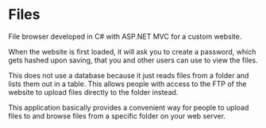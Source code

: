 Files
=====

File browser developed in C# with ASP.NET MVC for a custom website.

When the website is first loaded, it will ask you to create a password, which gets hashed upon saving, that you and other users can use to view the files.

This does not use a database because it just reads files from a folder and lists them out in a table. This allows people with access to the FTP of the website to upload files directly to the folder instead.

This application basically provides a convenient way for people to upload files to and browse files from a specific folder on your web server.
